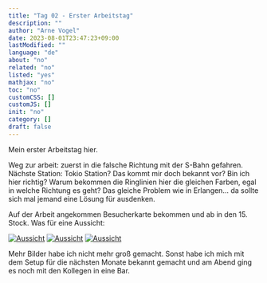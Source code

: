 ```yaml
---
title: "Tag 02 - Erster Arbeitstag"
description: ""
author: "Arne Vogel"
date: 2023-08-01T23:47:23+09:00
lastModified: ""
language: "de"
about: "no"
related: "no"
listed: "yes"
mathjax: "no"
toc: "no"
customCSS: []
customJS: []
init: "no"
category: []
draft: false
---
```


Mein erster Arbeitstag hier.

Weg zur arbeit: zuerst in die falsche Richtung mit der S-Bahn gefahren. Nächste Station: Tokio Station? Das kommt mir doch bekannt vor? Bin ich hier richtig? Warum bekommen die Ringlinien hier die gleichen Farben, egal in welche Richtung es geht? Das gleiche Problem wie in Erlangen... da sollte sich mal jemand eine Lösung für ausdenken.

Auf der Arbeit angekommen Besucherkarte bekommen und ab in den 15. Stock. Was für eine Aussicht:

[![Aussicht](aussicht-small.jpg)](aussicht.jpg)
[![Aussicht](aussicht2-small.jpg)](aussicht2.jpg)
[![Aussicht](aussicht3-small.jpg)](aussicht3.jpg)

Mehr Bilder habe ich nicht mehr groß gemacht.
Sonst habe ich mich mit dem Setup für die nächsten Monate bekannt gemacht und am Abend ging es noch mit den Kollegen in eine Bar.
